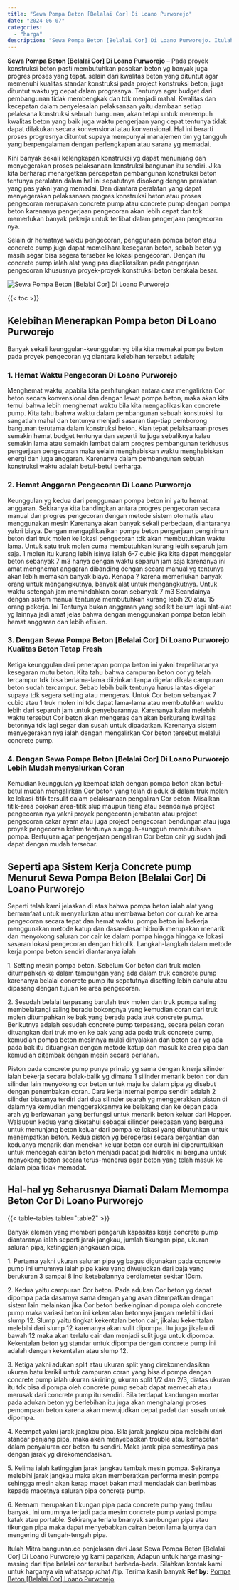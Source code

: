 ```yaml
---
title: "Sewa Pompa Beton [Belalai Cor] Di Loano Purworejo"
date: "2024-06-07"
categories: 
  - "harga"
description: "Sewa Pompa Beton [Belalai Cor] Di Loano Purworejo. Itulah Mitra bangunan.co penjelasan dari Jasa Sewa Pompa Beton [Belalai Cor] Di Loano Purworejo yg kami..."
---
```


**Sewa Pompa Beton \[Belalai Cor\] Di Loano Purworejo** – Pada proyek konstruksi beton pasti membutuhkan pasokan beton yg banyak juga progres proses yang tepat. selain dari kwalitas beton yang dituntut agar memenuhi kualitas standar konstruksi pada project konstruksi beton, juga dituntut waktu yg cepat dalam progresnya. Tentunya agar budget dari pembangunan tidak membengkak dan tdk menjadi mahal. Kwalitas dan kecepatan dalam penyelesaian pelaksanaan yaitu dambaan setiap pelaksana konstruksi sebuah bangunan, akan tetapi untuk menempuh kwalitas beton yang baik juga waktu pengerjaan yang cepat tentunya tidak dapat dilakukan secara konvensional atau konvensional. Hal ini berarti proses progresnya dituntut supaya mempunyai manajemen tim yg tangguh yang berpengalaman dengan perlengkapan atau sarana yg memadai.

Kini banyak sekali kelengkapan konstruksi yg dapat menunjang dan menyegerakan proses pelaksanaan konstruksi bangunan itu sendiri. Jika kita berharap menargetkan percepatan pembangunan konstruksi beton tentunya peralatan dalam hal ini sepatutnya disokong dengan peralatan yang pas yakni yang memadai. Dan diantara peralatan yang dapat menyegerakan pelaksanaan progres konstruksi beton atau proses pengecoran merupakan concrete pump atau concrete pump dengan pompa beton karenanya pengerjaan pengecoran akan lebih cepat dan tdk memerlukan banyak pekerja untuk terlibat dalam pengerjaan pengecoran nya.

Selain dr hematnya waktu pengecoran, penggunaan pompa beton atau concrete pump juga dapat memelihara kesegaran beton, sebab beton yg masih segar bisa segera tersebar ke lokasi pengecoran. Dengan itu concrete pump ialah alat yang pas diaplikasikan pada pengerjaan pengecoran khususnya proyek-proyek konstruksi beton berskala besar.

![Sewa Pompa Beton [Belalai Cor] Di Loano Purworejo](/images/sewa-concrete-pump-34.png)

{{< toc >}}

## Kelebihan Menerapkan Pompa beton Di Loano Purworejo

Banyak sekali keunggulan-keunggulan yg bila kita memakai pompa beton pada proyek pengecoran yg diantara kelebihan tersebut adalah;

### 1\. Hemat Waktu Pengecoran Di Loano Purworejo

Menghemat waktu, apabila kita perhitungkan antara cara mengalirkan Cor beton secara konvensional dan dengan lewat pompa beton, maka akan kita temui bahwa lebih menghemat waktu bila kita mengaplikasikan concrete pump. Kita tahu bahwa waktu dalam pembangunan sebuah konstruksi itu sangatlah mahal dan tentunya menjadi sasaran tiap-tiap pemborong bangunan terutama dalam konstruksi beton. Kian tepat pelaksanaan proses semakin hemat budget tentunya dan seperti itu juga sebaliknya kalau semakin lama atau semakin lambat dalam progres pembangunan terkhusus pengerjaan pengecoran maka selain menghabiskan waktu menghabiskan energi dan juga anggaran. Karenanya dalam pembangunan sebuah konstruksi waktu adalah betul-betul berharga.

### 2\. Hemat Anggaran Pengecoran Di Loano Purworejo

Keunggulan yg kedua dari penggunaan pompa beton ini yaitu hemat anggaran. Sekiranya kita bandingkan antara progres pengecoran secara manual dan progres pengecoran dengan metode sistem otomatis atau menggunakan mesin Karenanya akan banyak sekali perbedaan, diantaranya yakni biaya. Dengan mengaplikasikan pompa beton pengerjaan pengiriman beton dari truk molen ke lokasi pengecoran tdk akan membutuhkan waktu lama. Untuk satu truk molen cuma membutuhkan kurang lebih separuh jam saja. 1 molen itu kurang lebih isinya ialah 6-7 cubic jika kita dapat menggelar beton sebanyak 7 m3 hanya dengan waktu separuh jam saja karenanya ini amat menghemat anggaran dibanding dengan secara manual yg tentunya akan lebih memakan banyak biaya. Kenapa ? karena memerlukan banyak orang untuk mengangkutnya, banyak alat untuk mengangkutnya. Untuk waktu setengah jam memindahkan coran sebanyak 7 m3 Seandainya dengan sistem manual tentunya membutuhkan kurang lebih 20 atau 15 orang pekerja. Ini Tentunya bukan anggaran yang sedikit belum lagi alat-alat yg lainnya jadi amat jelas bahwa dengan menggunakan pompa beton lebih hemat anggaran dan lebih efisien.

### 3\. Dengan Sewa Pompa Beton \[Belalai Cor\] Di Loano Purworejo Kualitas Beton Tetap Fresh

Ketiga keunggulan dari penerapan pompa beton ini yakni terpeliharanya kesegaran mutu beton. Kita tahu bahwa campuran beton cor yg telah tercampur tdk bisa berlama-lama diizinkan tanpa digelar dikala campuran beton sudah tercampur. Sebab lebih baik tentunya harus lantas digelar supaya tdk segera setting atau mengeras. Untuk Cor beton sebanyak 7 cubic atau 1 truk molen ini tdk dapat lama-lama atau membutuhkan waktu lebih dari separuh jam untuk penyebarannya. Karenanya kalau melebihi waktu tersebut Cor beton akan mengeras dan akan berkurang kwalitas betonnya tdk lagi segar dan susah untuk dipadatkan. Karenanya sistem menyegerakan nya ialah dengan mengalirkan Cor beton tersebut melalui concrete pump.

### 4\. Dengan Sewa Pompa Beton \[Belalai Cor\] Di Loano Purworejo Lebih Mudah menyalurkan Coran

Kemudian keunggulan yg keempat ialah dengan pompa beton akan betul-betul mudah mengalirkan Cor beton yang telah di aduk di dalam truk molen ke lokasi-titik tersulit dalam pelaksanaan pengaliran Cor beton. Misalkan titik-area pojokan area-titik slup maupun tiang atau seandainya project pengecoran nya yakni proyek pengecoran jembatan atau project pengecoran cakar ayam atau juga project pengecoran bendungan atau juga proyek pengecoran kolam tentunya sungguh-sungguh membutuhkan pompa. Bertujuan agar pengerjaan pengaliran Cor beton cair yg sudah jadi dapat dengan mudah tersebar.

## Seperti apa Sistem Kerja Concrete pump Menurut Sewa Pompa Beton \[Belalai Cor\] Di Loano Purworejo

Seperti telah kami jelaskan di atas bahwa pompa beton ialah alat yang bermanfaat untuk menyalurkan atau membawa beton cor curah ke area pengecoran secara tepat dan hemat waktu. pompa beton ini bekerja menggunakan metode katup dan dasar-dasar hidrolik merupakan menarik dan menyokong saluran cor cair ke dalam pompa hingga hingga ke lokasi sasaran lokasi pengecoran dengan hidrolik. Langkah-langkah dalam metode kerja pompa beton sendiri diantaranya ialah

1\. Setting mesin pompa beton. Sebelum Cor beton dari truk molen ditumpahkan ke dalam tampungan yang ada dalam truk concrete pump karenanya belalai concrete pump itu sepatutnya disetting lebih dahulu atau dipasang dengan tujuan ke area pengecoran.

2\. Sesudah belalai terpasang barulah truk molen dan truk pompa saling membelakangi saling beradu bokongnya yang kemudian coran dari truk molen ditumpahkan ke bak yang berada pada truk concrete pump. Berikutnya adalah sesudah concrete pump terpasang, secara pelan coran dituangkan dari truk molen ke bak yang ada pada truk concrete pump, kemudian pompa beton mesinnya mulai dinyalakan dan beton cair yg ada pada bak itu dituangkan dengan metode katup dan masuk ke area pipa dan kemudian ditembak dengan mesin secara perlahan.

Piston pada concrete pump punya prinsip yg sama dengan kinerja silinder ialah bekerja secara bolak-balik yg dimana 1 silinder menarik beton cor dan silinder lain menyokong cor beton untuk maju ke dalam pipa yg disebut dengan penembakan coran. Cara kerja internal pompa sendiri adalah 2 silinder biasanya terdiri dari dua silinder searah yg menggerakkan piston di dalamnya kemudian menggerakkannya ke belakang dan ke depan pada arah yg berlawanan yang berfungsi untuk menarik beton keluar dari Hopper. Walaupun kedua yang diketahui sebagai silinder pelepasan yang berguna untuk menunjang beton keluar dari pompa ke lokasi yang dibutuhkan untuk menempatkan beton. Kedua piston yg beroperasi secara bergantian dan keduanya menarik dan menekan keluar beton cor curah ini diperuntukkan untuk mencegah cairan beton menjadi padat jadi hidrolik ini berguna untuk menyokong beton secara terus-menerus agar beton yang telah masuk ke dalam pipa tidak memadat.

## Hal-hal yg Seharusnya Diamati Dalam Memompa Beton Cor Di Loano Purworejo

{{< table-tables table="table2" >}}

Banyak elemen yang memberi pengaruh kapasitas kerja concrete pump diantaranya ialah seperti jarak jangkau, jumlah tikungan pipa, ukuran saluran pipa, ketinggian jangkauan pipa.

1\. Pertama yakni ukuran saluran pipa yg bagus digunakan pada concrete pump ini umumnya ialah pipa kaku yang diwujudkan dari baja yang berukuran 3 sampai 8 inci ketebalannya berdiameter sekitar 10cm.

2\. Kedua yaitu campuran Cor beton. Pada adukan Cor beton yg dapat dipompa pada dasarnya sama dengan yang akan ditempatkan dengan sistem lain melainkan jika Cor beton berkeinginan dipompa oleh concrete pump maka variasi beton ini kekentalan betonnya jangan melebihi dari slump 12. Slump yaitu tingkat kekentalan beton cair, jikalau kekentalan melebihi dari slump 12 karenanya akan sulit dipompa. Itu juga jikalau di bawah 12 maka akan terlalu cair dan menjadi sulit juga untuk dipompa. Kekentalan beton yg standar untuk dipompa dengan concrete pump ini adalah dengan kekentalan atau slump 12.

3\. Ketiga yakni adukan split atau ukuran split yang direkomendasikan ukuran batu kerikil untuk campuran coran yang bisa dipompa dengan concrete pump ialah ukuran skrining, ukuran split 1/2 dan 2/3, diatas ukuran itu tdk bisa dipompa oleh concrete pump sebab dapat memecah atau merusak dari concrete pump itu sendiri. Bila terdapat kandungan mortar pada adukan beton yg berlebihan itu juga akan menghalangi proses pemompaan beton karena akan mewujudkan cepat padat dan susah untuk dipompa.

4\. Keempat yakni jarak jangkau pipa. Bila jarak jangkau pipa melebihi dari standar panjang pipa, maka akan menyebabkan trouble atau kemacetan dalam penyaluran cor beton itu sendiri. Maka jarak pipa semestinya pas dengan jarak yg direkomendasikan.

5\. Kelima ialah ketinggian jarak jangkau tembak mesin pompa. Sekiranya melebihi jarak jangkau maka akan memberatkan performa mesin pompa sehingga mesin akan kerap macet bakan mati mendadak dan berimbas kepada macetnya saluran pipa concrete pump.

6\. Keenam merupakan tikungan pipa pada concrete pump yang terlau banyak. Ini umumnya terjadi pada mesim concrete pump variasi pompa katak atau portable. Sekiranya terlalu bnanyak sambungan pipa atau tikungan pipa maka dapat menyebabkan cairan beton lama lajunya dan mengering di tengah-tengah pipa.

Itulah Mitra bangunan.co penjelasan dari Jasa Sewa Pompa Beton \[Belalai Cor\] Di Loano Purworejo yg kami paparkan, Adapun untuk harga masing-masing dari tipe belalai cor tersebut berbeda-beda. Silahkan kontak kami untuk harganya via whatsapp /chat /tlp. Terima kasih banyak
**Ref by:** [Pompa Beton [Belalai Cor] Loano Purworejo](https://id.wikipedia.org/wiki/Pompa)

